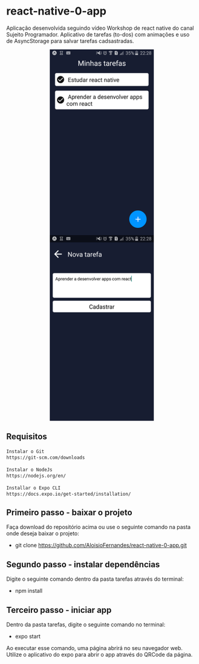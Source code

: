 # react-native-0-app
 Aplicação desenvolvida seguindo vídeo Workshop de react native do canal Sujeito Programador. Aplicativo de tarefas (to-dos) com animações e uso de AsyncStorage para salvar tarefas cadsastradas.

<p align="center">
  <img align="center" src=".github/Mobile Home.png" alt="Página inicial" width="275" border="0">
  <img align="center" src=".github/Mobile Add Task.png" alt="Adicionar tarefas" width="275" border="0">
</p>

## Requisitos
    Instalar o Git
    https://git-scm.com/downloads

    Instalar o NodeJs
    https://nodejs.org/en/

    Installar o Expo CLI
    https://docs.expo.io/get-started/installation/

## Primeiro passo - baixar o projeto
Faça download do repositório acima ou use o seguinte comando na pasta onde deseja baixar o projeto:
 - git clone https://github.com/AloisioFernandes/react-native-0-app.git

## Segundo passo - instalar dependências
Digite o seguinte comando dentro da pasta tarefas através do terminal:
 - npm install

## Terceiro passo - iniciar app
Dentro da pasta tarefas, digite o seguinte comando no terminal: 
 - expo start

Ao executar esse comando, uma página abrirá no seu navegador web. Utilize o aplicativo do expo para abrir o app através do QRCode da página.